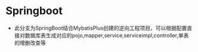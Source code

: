 # Springboot

* 此分支为SpringBoot结合MybatisPlus创建的逆向工程项目，可以根据配置直接对数据库表生成对应的pojo,mapper,service,serviceimpl,controller,单表的增删改查等
